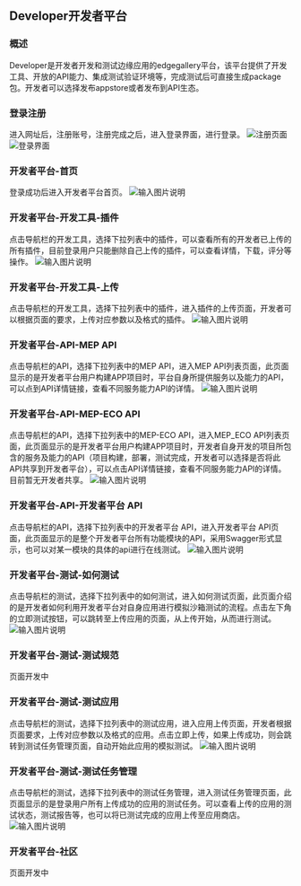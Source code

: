 ## Developer开发者平台

### 概述
Developer是开发者开发和测试边缘应用的edgegallery平台，该平台提供了开发工具、开放的API能力、集成测试验证环境等，完成测试后可直接生成package包。开发者可以选择发布appstore或者发布到API生态。

### 登录注册
 进入网址后，注册账号，注册完成之后，进入登录界面，进行登录。
![注册页面](https://images.gitee.com/uploads/images/2020/0908/163000_767c7da4_5416924.png "注册.PNG")
![登录界面](https://images.gitee.com/uploads/images/2020/0908/163022_fe7cc972_5416924.png "登录.PNG")

### 开发者平台-首页
登录成功后进入开发者平台首页。
![输入图片说明](https://images.gitee.com/uploads/images/2020/0910/203347_7c79c40a_7625288.png "首页.png")

### 开发者平台-开发工具-插件
点击导航栏的开发工具，选择下拉列表中的插件，可以查看所有的开发者已上传的所有插件，目前登录用户只能删除自己上传的插件，可以查看详情，下载，评分等操作。
![输入图片说明](https://images.gitee.com/uploads/images/2020/0915/100113_a5e86049_5504908.png "插件列表页.png")

### 开发者平台-开发工具-上传
点击导航栏的开发工具，选择下拉列表中的插件，进入插件的上传页面，开发者可以根据页面的要求，上传对应参数以及格式的插件。
![输入图片说明](https://images.gitee.com/uploads/images/2020/0915/100742_b5d51d5a_5504908.png "插件上传.png")

### 开发者平台-API-MEP API
点击导航栏的API，选择下拉列表中的MEP API，进入MEP API列表页面，此页面显示的是开发者平台用户构建APP项目时，平台自身所提供服务以及能力的API，可以点到API详情链接，查看不同服务能力API的详情。
![输入图片说明](https://images.gitee.com/uploads/images/2020/0915/104314_1646eeb5_5504908.png "mepapi.png")

### 开发者平台-API-MEP-ECO API
点击导航栏的API，选择下拉列表中的MEP-ECO API，进入MEP_ECO API列表页面，此页面显示的是开发者平台用户构建APP项目时，开发者自身开发的项目所包含的服务及能力的API（项目构建，部署，测试完成，开发者可以选择是否将此API共享到开发者平台），可以点击API详情链接，查看不同服务能力API的详情。目前暂无开发者共享。
![输入图片说明](https://images.gitee.com/uploads/images/2020/0915/105604_1499281e_5504908.png "mep-eco api.png")

### 开发者平台-API-开发者平台 API
点击导航栏的API，选择下拉列表中的开发者平台 API，进入开发者平台 API页面，此页面显示的是整个开发者平台所有功能模块的API，采用Swagger形式显示，也可以对某一模块的具体的api进行在线测试。
![输入图片说明](https://images.gitee.com/uploads/images/2020/0915/110343_4c716b31_5504908.png "local-api.png")

### 开发者平台-测试-如何测试
点击导航栏的测试，选择下拉列表中的如何测试，进入如何测试页面，此页面介绍的是开发者如何利用开发者平台对自身应用进行模拟沙箱测试的流程。点击左下角的立即测试按钮，可以跳转至上传应用的页面，从上传开始，从而进行测试。
![输入图片说明](https://images.gitee.com/uploads/images/2020/0915/111122_dd972008_5504908.png "howtotest.png")

### 开发者平台-测试-测试规范
页面开发中

### 开发者平台-测试-测试应用
点击导航栏的测试，选择下拉列表中的测试应用，进入应用上传页面，开发者根据页面要求，上传对应参数以及格式的应用。点击立即上传，如果上传成功，则会跳转到测试任务管理页面，自动开始此应用的模拟测试。
![输入图片说明](https://images.gitee.com/uploads/images/2020/0915/112903_60ae05d4_5504908.png "测试应用.png")

### 开发者平台-测试-测试任务管理
点击导航栏的测试，选择下拉列表中的测试任务管理，进入测试任务管理页面，此页面显示的是登录用户所有上传成功的应用的测试任务。可以查看上传的应用的测试状态，测试报告等，也可以将已测试完成的应用上传至应用商店。
![输入图片说明](https://images.gitee.com/uploads/images/2020/0915/113433_718e3cb3_5504908.png "测试任务管理.png")

### 开发者平台-社区
页面开发中
